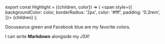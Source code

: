 <!--
 * @Description: In User Settings Edit
 * @Author: southerly
 * @Date: 2021-02-21 11:26:00
 * @LastEditors: southerly
 * @lastEditTime: Do not edit
-->
export const Highlight = ({children, color}) => (
  <span
    style={{
      backgroundColor: color,
      borderRadius: '2px',
      color: '#fff',
      padding: '0.2rem',
    }}>
    {children}
  </span>
);

<Highlight color="#25c2a0">Docusaurus green</Highlight> and <Highlight color="#1877F2">Facebook blue</Highlight> are my favorite colors.

I can write **Markdown** alongside my _JSX_!